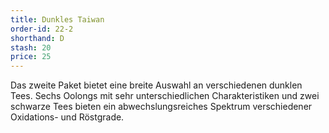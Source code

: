 ```yaml
---
title: Dunkles Taiwan
order-id: 22-2
shorthand: D
stash: 20
price: 25
---
```

Das zweite Paket bietet eine breite Auswahl an verschiedenen dunklen Tees. Sechs Oolongs mit sehr unterschiedlichen Charakteristiken und zwei schwarze Tees bieten ein abwechslungsreiches Spektrum verschiedener Oxidations- und Röstgrade.